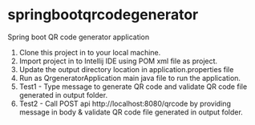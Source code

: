 # springbootqrcodegenerator
Spring boot QR code generator application


1. Clone this project in to your local machine.
2. Import project in to Intellij IDE using POM xml file as project.
3. Update the output directory location in application.properties file
4. Run as QrgeneratorApplication main java file to run the application.
5. Test1 - Type message to generate QR code and validate QR code file generated in output folder.
6. Test2 - Call POST api http://localhost:8080/qrcode by providing message in body & validate QR code file generated in output folder.
